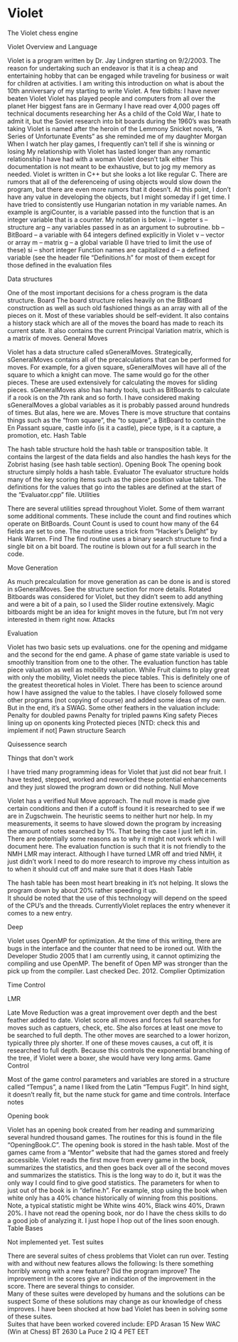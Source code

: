 # Violet
The Violet chess engine

Violet Overview and Language

Violet is a program written by Dr. Jay Lindgren starting on 9/2/2003.  The reason for undertaking such an endeavor is that it is a cheap and entertaining hobby that can be engaged while traveling for business or wait for children at activities.  I am writing this introduction on what is about the 10th anniversary of my starting to write Violet.  A few tidbits:
I have never beaten Violet
Violet has played people and computers from all over the planet
Her biggest fans are in Germany
I have read over 4,000 pages off technical documents researching her
As a child of the Cold War, I hate to admit it, but the Soviet research into bit boards during the 1960’s was breath taking
Violet is named after the heroin of the Lemmony Snicket novels, “A Series of Unfortunate Events” as she reminded me of my daughter Morgan
When I watch her play games, I frequently can’t tell if she is winning or losing
My relationship with Violet has lasted longer than any romantic relationship I have had with a woman
Violet doesn’t talk either
This documentation is not meant to be exhaustive, but to jog my memory as needed.
Violet is written in C++ but she looks a lot like regular C.  There are rumors that all of the deferenceing of using objects would slow down the program, but  there are even more rumors that it doesn’t.  At this point, I don’t have any value in developing the objects, but I might someday if I get time.
I have tried to consistently use Hungarian notation in my variable names.  An example is argiCounter, is a variable passed into the function that is an integer variable that is a counter.  My notation is below.
i – Ingeter
s – structure
arg – any variables passed in as an argument to subroutine.
bb – BitBoard – a variable with 64 integers defined explicitly in Violet
v – vector or array
m – matrix
g – a global variable (I have tried to limit the use of these)
si – short integer
Function names are capitalized
d – a defined variable (see the header  file “Definitions.h” for most of them except for those defined in the evaluation files

Data structures

One of the most important decisions for a chess program is the data structure.
Board
The board structure relies heavily on the BitBoard construction as well as such old fashioned things as an  array with all of the pieces on it. Most of these variables should be self-evident.
 It also contains a history stack which are all of the moves the board has made to reach its current state.  It also contains the current Principal Variation matrix, which is a matrix of moves.
General Moves	

Violet has a data structure called sGeneralMoves.  Strategically, sGeneralMoves contains all of the precalculations that can be performed for moves.  For example, for a given square, sGeneralMoves will have all of the square to which a knight can move.  The same would go for the other pieces.  These are used extensively for calculating the moves for sliding pieces.
sGeneralMoves also has handy tools, such as BitBoards to calculate if a rook is on the 7th rank and so forth.
I have considered making sGeneralMoves a global variables as it is probably passed around hundreds of times.  But alas, here we are.
Moves
There is move structure that contains things such as the “from square”, the “to square”, a BitBoard to contain the En Passant square, castle info (is it a castle), piece type, is it a capture, a promotion, etc.
Hash Table

The hash table structure hold the hash table or transposition table.  It contains the largest of the data fields and also handles the hash keys for the Zobrist hasing (see hash table section).
Opening Book
The opening book structure simply holds a hash table.
Evaluator
The evaluator structure holds many of the key scoring items such as the piece position value tables.  The definitions for the values that go into the tables are defined at the start of the “Evaluator.cpp” file.
Utilities

There are several utilities spread throughout Violet. Some of them warrant some additional comments.  These include the count and find routines which operate on BitBoards.
Count
Count is used to count how many of the 64 fields are set to one.  The routine uses a trick from “Hacker’s Delight” by Hank Warren.
Find
The find routine uses a binary search structure to find a single bit on a bit board.  The routine is blown out for a full search in the code.

Move Generation

As much precalculation for move generation as can be done is and is stored in sGeneralMoves.  See the structure section for more details.
Rotated Bitboards was considered for Violet, but they didn’t seem to add anything and were a bit of a pain, so I used the Slider routine extensively.
Magic bitboards might be an idea for knight moves in the future, but I’m not very interested in them right now.
Attacks

Evaluation

Violet has two basic sets up evaluations. one for the opening and midgame and the second for the end game.  A phase of game state variable is used to smoothly transition from one to the other.
The evaluation function has table piece valuation as well as mobility valuation.  While Fruit claims to play great with only the mobility, Violet needs the piece tables.
This is definitely one of the greatest theoretical holes in Violet.  There has been to science around how I have assigned the value to the tables.  I have closely followed some other programs (not copying of course) and added some ideas of my own.  But in the end, it’s a SWAG.
Some other feathers in the valuation include:
Penalty for doubled pawns
Penalty for tripled pawns
King safety
Pieces lining up on oponents king
Protected pieces [NTD: check this and implement if not]
Pawn structure
Search

Quisessence search

Things that don't work

I have tried many programming ideas for Violet that just did not bear fruit.  I have tested, stepped, worked and reworked these potential enhancements and they just slowed the program down or did nothing.
Null Move

Violet has a verified Null Move approach.  The null move is made give certain conditions and then if a cutoff is found it is researched to see if we are in Zugschwein.
The heuristic seems to neither hurt nor help.  In my measurements, it seems to have slowed down the program by increasing the amount of notes searched by 1%.  That being the case I just left it in.
There are potentially some reasons as to why it might not work which I will document here.
The evaluation function is such that it is not friendly to the NMH
LMR may interact.  Although I have turned LMR off and tried NMH, it just didn’t work
I need to do more research to improve my chess intuition as to when it should cut off and make sure that it does
Hash Table

The hash table has been most heart breaking in it’s not helping.  It slows the program down by about 20% rather speeding it up.  
It should be noted that the use of this technology will depend on the speed of the CPU’s and the threads. 
CurrentlyViolet replaces the entry whenever it comes to a new entry.


Deep

Violet uses OpenMP for optimization.
At the time of this writing, there are bugs in the interface and the counter that need to be ironed out.
With the Developer Studio 2005 that I am currently using, it cannot optimizing the compiling and use OpenMP.  The benefit of Open MP was stronger than the pick up from the compiler.  Last checked Dec. 2012.
Complier Optimization

Time Control

LMR

Late Move Reduction was a great improvement over depth and the best feather added to date.  Violet score all moves and forces full searches for moves such as captuers, check, etc.  She also forces at least one move to be searched to full depth.  The other moves are searched to a lower horizon, typically three ply shorter.  If one of these moves causes, a cut off, it is researched to full depth.
Because this controls the exponential branching of the tree, if Violet were a boxer, she would have very long arms.
Game Control

Most of the game control parameters and variables are stored in a structure called “Tempus”, a name I liked from the Latin “Tempus Fugit”.  In hind sight, it doesn’t really fit, but the name stuck for game and time controls.
Interface notes

Opening book

Violet has an opening book created from her reading and summarizing several hundred thousand games.  The routines for this is found in the file “OpeningBook.C”.
The opening book is stored in the hash table.
Most of the games came from a “Mentor” website that had the games stored and freely accessible.
Violet reads the first move from every game in the book, summarizes the statistics, and then goes back over all of the second moves and summarizes the statistics.  This is the long way to do it, but it was the only way I could find to give good statistics.
The parameters for when to just out of the book is in “define.h”.  For example, stop using the book when white only has a 40% chance historically of winning from this positions.  Note, a typical statistic might be White wins 40%, Black wins 40%, Drawn 20%.
I have not read the opening book, nor do I have the chess skills to do a good job of analyzing it.  I just hope I hop out of the lines soon enough.
Table Bases

Not implemented yet.
Test suites

There are several suites of chess problems that Violet can run over.  Testing with and without new features allows the following:
Is there something horribly wrong with a new feature?
Did the program improve?
The improvement in the scores give an indication of the improvement in the score.
There are several things to consider.  
Many of these suites were developed by humans and the solutions can be suspect
Some of these solutions may change as our knowledge of chess improves.
I have been shocked at how bad Violet has been in solving some of these suites.  
Suites that have been worked covered include:
EPD
Arasan 15
New WAC (Win at Chess)
BT 2630
La Puce 2
IQ 4
PET
EET
